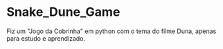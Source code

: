 # Snake_Dune_Game
Fiz um "Jogo da Cobrinha" em python com o tema do filme Duna, apenas para estudo e aprendizado.
